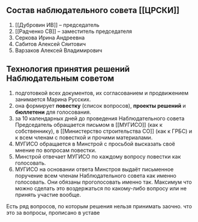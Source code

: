  ## Состав наблюдательного совета [[ЦРСКИ]]
1. [[Дубровин ИВ]] – председатель 
2. [[Радченко СВ]]  – заместитель председателя 
3. Серкова Ирина Андреевна 
4. Сабитов Алексей Сяитович 
5. Варзаков Алексей Владимирович

## Технология принятия решений Наблюдательным советом
1. подготовкой всех документов, их согласованием и продвижением занимается Марина Русских.
2. она формирует **повестку** (список вопросов), **проекты решений** и **бюллетени** для голосования.
3. за 10 календарных дней до проведения Наблюдательного совета Председатель обращается письмом в [[МУГИСО]] (как к собственнику), в [[Министерство строительства СО]] (как к ГРБС) и к всем членам с повесткой и прочими материалами.
4. МУГИСО обращается в Минстрой с просьбой высказать своё мнение по вопросам повестки.
5. Минстрой отвечает МУГИСО по каждому вопросу повестки как голосовать.
6. МУГИСО на основании ответа Минстроя выдаёт письменное поручение всем членам Наблюдательного совета как именно голосовать. Они обязаны проголосовать именно так. Максимум что можно сделать это воздержаться по какому-либо вопросу или не принять участие вообще.

Есть ряд вопросов, по которым решения нельзя принимать заочно. что это за вопросы, прописано в уставе

